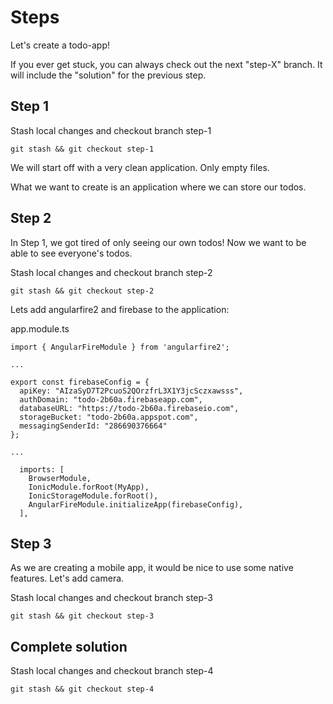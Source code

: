 # Steps

Let's create a todo-app!

If you ever get stuck, you can always check out the next "step-X" branch. It will include the "solution" for the previous step.

## Step 1

Stash local changes and checkout branch step-1

```
git stash && git checkout step-1
```

We will start off with a very clean application. Only empty files.

What we want to create is an application where we can store our todos.

## Step 2

In Step 1, we got tired of only seeing our own todos!
Now we want to be able to see everyone's todos.

Stash local changes and checkout branch step-2

```
git stash && git checkout step-2
```

Lets add angularfire2 and firebase to the application:

app.module.ts

```
import { AngularFireModule } from 'angularfire2';

...

export const firebaseConfig = {
  apiKey: "AIzaSyD7T2PcuoS2QOrzfrL3X1Y3jcSczxawsss",
  authDomain: "todo-2b60a.firebaseapp.com",
  databaseURL: "https://todo-2b60a.firebaseio.com",
  storageBucket: "todo-2b60a.appspot.com",
  messagingSenderId: "286690376664"
};

...

  imports: [
    BrowserModule,
    IonicModule.forRoot(MyApp),
    IonicStorageModule.forRoot(),
    AngularFireModule.initializeApp(firebaseConfig),
  ],
```

## Step 3

As we are creating a mobile app, it would be nice to use some native features.
Let's add camera.

Stash local changes and checkout branch step-3

```
git stash && git checkout step-3
```


## Complete solution

Stash local changes and checkout branch step-4

```
git stash && git checkout step-4
```
